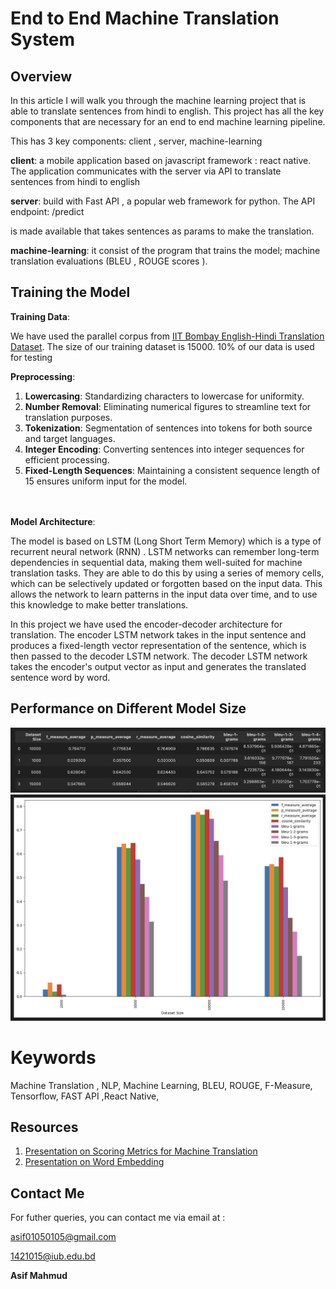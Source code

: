   

# **End to End Machine Translation System**

  

  
## Overview
In this article I will walk you through the machine learning project that is able to translate sentences from hindi to english. This project has all the key components that are necessary for an end to end machine learning pipeline.

  

This has 3 key components: client , server, machine-learning

  

  

**client**: a mobile application based on javascript framework : react native. The application communicates with the server via API to translate sentences from hindi to english

  

  

**server**: build with Fast API , a popular web framework for python. The API endpoint: /predict

  

is made available that takes sentences as params to make the translation.

  

  

**machine-learning**: it consist of the program that trains the model; machine translation evaluations (BLEU , ROUGE scores ).

  

  

## **Training the Model**

  

  

**Training Data**:

  

We have used the parallel corpus from [IIT Bombay English-Hindi Translation Dataset](https://www.cfilt.iitb.ac.in/iitb_parallel/). The size of our training dataset is 15000. 10% of our data is used for testing

  

  

**Preprocessing**:

  

1.  **Lowercasing**: Standardizing characters to lowercase for uniformity.
2.  **Number Removal**: Eliminating numerical figures to streamline text for translation purposes.
3.  **Tokenization**: Segmentation of sentences into tokens for both source and target languages.
4.  **Integer Encoding**: Converting sentences into integer sequences for efficient processing.
5.  **Fixed-Length Sequences**: Maintaining a consistent sequence length of 15 ensures uniform input for the model.

\
\
**Model Architecture**:

The model is based on LSTM (Long Short Term Memory) which is a type of recurrent neural network (RNN) . LSTM networks can remember long-term dependencies in sequential data, making them well-suited for machine translation tasks. They are able to do this by using a series of memory cells, which can be selectively updated or forgotten based on the input data. This allows the network to learn patterns in the input data over time, and to use this knowledge to make better translations.

  

In this project we have used the encoder-decoder architecture for translation. The encoder LSTM network takes in the input sentence and produces a fixed-length vector representation of the sentence, which is then passed to the decoder LSTM network. The decoder LSTM network takes the encoder's output vector as input and generates the translated sentence word by word.

## Performance on Different Model Size

![Alt text](screenshots/score-model_size.png)
![Alt text](screenshots/bar_chart_score-model_size.png)


# Keywords

  

  

Machine Translation , NLP,  Machine Learning, BLEU, ROUGE, F-Measure, Tensorflow, FAST API ,React Native, 

  

## Resources

1. [Presentation on Scoring Metrics for Machine Translation](https://docs.google.com/presentation/d/1ZqmvAtzmWV7W_1xAPnKYeBNufQxC0IOZ6O04XUmCfzQ/edit?usp=sharing)
2.  [Presentation on Word Embedding](https://docs.google.com/presentation/d/1tZeBZNLOhsXCIZ42AxE_J87teR2ygbvxdESZzhFnPs8/edit?usp=sharing)

## Contact Me


For futher queries, you can contact me via email at :

  

[asif01050105@gmail.com](mailto:asif01050105@gmail.com "mailto:asif01050105@gmail.com")

  [1421015@iub.edu.bd](mailto:asif01050105@gmail.com "mailto:asif01050105@gmail.com")

**Asif Mahmud**
